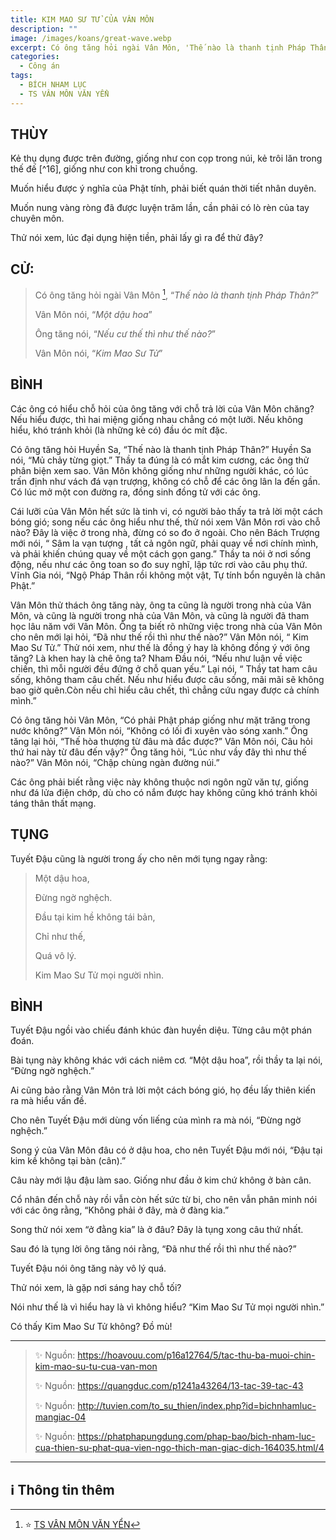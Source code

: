```yaml
---
title: KIM MAO SƯ TỬ CỦA VÂN MÔN
description: ""
image: /images/koans/great-wave.webp
excerpt: Có ông tăng hỏi ngài Vân Môn, 'Thế nào là thanh tịnh Pháp Thân?'. Vân Môn nói, 'Một dậu hoa'
categories:
  - Công án
tags:
  - BÍCH NHAM LỤC
  - TS VÂN MÔN VĂN YỂN
---
```


## THÙY

Kẻ thụ dụng được trên đường, giống như con cọp trong núi, kẻ trôi lăn trong thế đế [^16], giống như con khỉ trong chuồng.

Muốn hiểu được ý nghĩa của Phật tính, phải biết quán thời tiết nhân duyên.

Muốn nung vàng ròng đã được luyện trăm lần, cần phải có lò rèn của tay chuyên môn.

Thử nói xem, lúc đại dụng hiện tiền, phải lấy gì ra để thử đây?

## CỬ:

> Có ông tăng hỏi ngài Vân Môn [^1], “_Thế nào là thanh tịnh Pháp Thân?_”
>
> Vân Môn nói, “_Một dậu hoa_”
>
> Ông tăng nói, “_Nếu cư thế thì như thế nào?_”
>
> Vân Môn nói, “_Kim Mao Sư Tử_”

## BÌNH

Các ông có hiểu chỗ hỏi của ông tăng với chỗ trả lời của Vân Môn chăng? Nếu hiểu được, thì hai miệng giống nhau chẳng có một lưỡi. Nếu không hiểu, khó tránh khỏi (là những kẻ có) đầu óc mít đặc.

Có ông tăng hỏi Huyền Sa, “Thế nào là thanh tịnh Pháp Thân?” Huyền Sa nói, “Mủ chảy từng giọt.” Thầy ta đúng là có mắt kim cương, các ông thử phân biện xem sao. Vân Môn không giống như những người khác, có lúc trấn định như vách đá vạn trượng, không có chỗ để các ông lân la đến gần. Có lúc mở một con đường ra, đồng sinh đồng tử với các ông.

Cái lưỡi của Vân Môn hết sức là tinh vi, có người bảo thấy ta trả lời một cách bóng gió; song nếu các ông hiểu như thế, thử nói xem Vân Môn rơi vào chỗ nào? Đây là việc ở trong nhà, đừng có so đo ở ngoài. Cho nên Bách Trượng mới nói, “ Sâm la vạn tượng , tất cả ngôn ngữ, phải quay về nơi chính mình, và phải khiến chúng quay về một cách gọn gang.” Thầy ta nói ở nơi sống động, nếu như các ông toan so đo suy nghĩ, lập tức rơi vào câu phụ thứ. Vĩnh Gia nói, “Ngộ Pháp Thân rồi không một vật, Tự tính bổn nguyên là chân Phật.”

Vân Môn thử thách ông tăng này, ông ta cũng là người trong nhà của Vân Môn, và cũng là người trong nhà của Vân Môn, và cũng là người đã tham học lâu năm với Vân Môn. Ông ta biết rõ những việc trong nhà của Vân Môn cho nên mới lại hỏi, “Đã như thế rồi thì như thế nào?” Vân Môn nói, “ Kim Mao Sư Tử.” Thử nói xem, như thế là đồng ý hay là không đồng ý với ông tăng? Là khen hay là chê ông ta? Nham Đầu nói, “Nếu như luận về việc chiến, thì mỗi người đều đứng ở chỗ quan yếu.” Lại nói, “ Thầy tat ham câu sống, không tham câu chết. Nếu như hiểu được câu sống, mãi mãi sẽ không bao giờ quên.Còn nếu chỉ hiểu câu chết, thì chẳng cứu ngay được cả chính mình.”

Có ông tăng hỏi Vân Môn, “Có phải Phật pháp giống như mặt trăng trong nước không?” Vân Môn nói, “Không có lối đi xuyên vào sóng xanh.” Ông tăng lại hỏi, “Thế hòa thượng từ đâu mà đắc được?” Vân Môn nói, Câu hỏi thứ hai này từ đâu đến vậy?” Ông tăng hỏi, “Lúc như vầy đây thì như thế nào?” Vân Môn nói, “Chập chùng ngàn đường núi.”

Các ông phải biết rằng việc này không thuộc nơi ngôn ngữ văn tự, giống như đá lửa điện chớp, dù cho có nắm được hay không cũng khó tránh khỏi táng thân thất mạng.

## TỤNG

Tuyết Đậu cũng là người trong ấy cho nên mới tụng ngay rằng:

> Một dậu hoa,
>
> Đừng ngờ nghệch.
>
> Đầu tại kim hề không tái bản,
>
> Chỉ như thế,
>
> Quá vô lý.
>
> Kim Mao Sư Tử mọi người nhìn.

## BÌNH

Tuyết Đậu ngồi vào chiếu đánh khúc đàn huyền diệu. Từng câu một phán đoán.

Bài tụng này không khác với cách niêm cơ. “Một dậu hoa”, rồi thầy ta lại nói, “Đừng ngờ nghệch.”

Ai cũng bảo rằng Vân Môn trả lời một cách bóng gió, họ đều lấy thiên kiến ra mà hiểu vấn đề.

Cho nên Tuyết Đậu mới dùng vốn liếng của mình ra mà nói, “Đừng ngờ nghệch.”

Song ý của Vân Môn đâu có ở dậu hoa, cho nên Tuyết Đậu mới nói, “Đậu tại kim kề không tại bàn (cân).”

Câu này mới lậu đậu làm sao. Giống như đầu ở kim chứ không ở bàn cân.

Cổ nhân đến chỗ này rồi vẫn còn hết sức từ bi, cho nên vẫn phân minh nói với các ông rằng, “Không phải ở đây, mà ở đàng kia.”

Song thử nói xem “ở đằng kia” là ở đâu? Đây là tụng xong câu thứ nhất.

Sau đó là tụng lời ông tăng nói rằng, “Đã như thế rồi thì như thế nào?”

Tuyết Đậu nói ông tăng này vô lý quá.

Thử nói xem, là gặp nơi sáng hay chỗ tối?

Nói như thế là vì hiểu hay là vì không hiểu? “Kim Mao Sư Tử mọi người nhìn.”

Có thấy Kim Mao Sư Tử không? Đồ mù!

<hr class="blog-rule" />

> ✨ Nguồn: https://hoavouu.com/p16a12764/5/tac-thu-ba-muoi-chin-kim-mao-su-tu-cua-van-mon
>
> ✨ Nguồn: https://quangduc.com/p1241a43264/13-tac-39-tac-43
>
> ✨ Nguồn: http://tuvien.com/to_su_thien/index.php?id=bichnhamluc-mangiac-04
>
> ✨ Nguồn: https://phatphapungdung.com/phap-bao/bich-nham-luc-cua-thien-su-phat-qua-vien-ngo-thich-man-giac-dich-164035.html/4

<hr class="blog-rule" />

## ℹ️ Thông tin thêm

[^1]: ⭐️ <a href="https://blog.phapthihoi.org/gt-member/ts-van-mon-van-yen/" target="_blank">TS VÂN MÔN VĂN YỂN</a>
